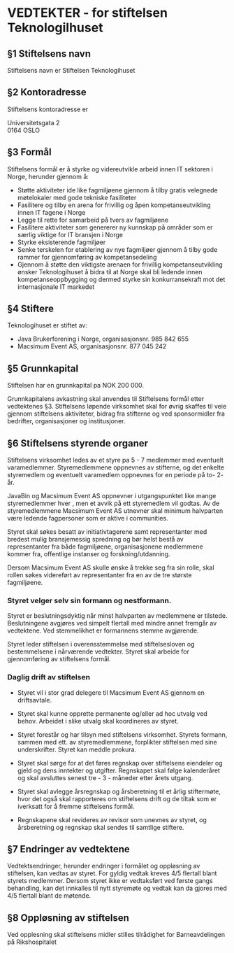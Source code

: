 # VEDTEKTER - for stiftelsen Teknologilhuset

## §1 Stiftelsens navn
Stiftelsens navn er Stiftelsen Teknologihuset

## §2 Kontoradresse
Stiftelsens kontoradresse er  

Universitetsgata 2  
0164 OSLO  

## §3 Formål

Stiftelsens formål er å styrke og videreutvikle arbeid innen IT sektoren i Norge, herunder gjennom å:

- Støtte aktiviteter ide like fagmiljøene gjennom å tilby gratis velegnede møtelokaler med gode tekniske fasiliteter
- Fasilitere og tilby en arena for frivillig og åpen kompetanseutvikling innen IT fagene i Norge
- Legge til rette for samarbeid på tvers av fagmiljøene
- Fasilitere aktiviteter som genererer ny kunnskap på områder som er særlig viktige for IT bransjen i Norge
- Styrke eksisterende fagmiljøer
- Senke terskelen for etablering av nye fagmiljøer gjennom å tilby gode rammer for gjennomføring av kompetansedeling
- Gjennom å støtte den viktigste arenaen for frivillig kompetanseutvikling ønsker Teknologihuset å bidra til at Norge skal 
bli ledende innen kompetanseoppbygging og dermed styrke sin konkurransekraft mot det internasjonale IT markedet

## §4 Stiftere
Teknologihuset er stiftet av:

- Java Brukerforening i Norge, organisasjonsnr. 985 842 655
- Macsimum Event AS, organisasjonsnr. 877 045 242

## §5 Grunnkapital
Stiftelsen har en grunnkapital pa NOK 200 000.

Grunnkapitalens avkastning skal anvendes til Stiftelsens formål etter vedtektenes §3.
Stiftelsens løpende virksomhet skal for øvrig skaffes til veie gjennom stiftelsens aktiviteter, bidrag fra stifterne og 
ved sponsormidler fra bedrifter, organisasjoner og institusjoner.

## §6 Stiftelsens styrende organer

Stiftelsens virksomhet ledes av et styre pa 5 - 7 medlemmer med eventuelt varamedlemmer. Styremedlemmene oppnevnes av stifterne, og det enkelte 
styremedlem og eventuelt varamedlem oppnevnes for en periode på to- 2- år.

JavaBin og Macsimum Event AS oppnevner i utgangspunktet like mange styremedlemmer hver , men et avvik på ett styremedlem vil godtas. Av de 
styremedlemmene Macsimum Event AS utnevner skal minimum halvparten være ledende fagpersoner som er aktive i communities.

Styret skal søkes besatt av initiativtagerene samt representanter med bredest mulig bransjemessig spredning og bør helst bestå av representanter 
fra både fagmiljøene, organisasjonene medlemmene kommer fra, offentlige instanser og forskning/utdanning.

Dersom Macsimum Event AS skulle ønske å trekke seg fra sin rolle, skal rollen søkes videreført av representanter fra en av de tre største fagmiljøene.

### Styret velger selv sin formann og nestformann.
Styret er beslutningsdyktig når minst halvparten av medlemmene er tilstede. Beslutningene avgjøres ved simpelt flertall med mindre annet fremgår av 
vedtektene. Ved stemmelikhet er formannens stemme avgjørende.

Styret leder stiftelsen i overensstemmelse med stiftelsesloven og bestemmelsene i nårværende vedtekter. Styret skal arbeide for gjennomføring av 
stiftelsens formål.

### Daglig drift av stiftelsen
- Styret vil i stor grad delegere til Macsimum Event AS gjennom en driftsavtale.
- Styret skal kunne opprette permanente og/eller ad hoc utvalg ved behov. Arbeidet i slike utvalg skal koordineres av styret.
- Styret forestår og har tilsyn med stiftelsens virksomhet. Styrets formann, sammen med ett. av styremedlemmene, forplikter stiftelsen med sine 
underskrifter. Styret kan meddle prokura.

- Styret skal sørge for at det føres regnskap over stiftelsens eiendeler og gjeld og dens inntekter og utgifter. Regnskapet skal følge kalenderåret og 
skal avsluttes senest tre - 3 - måneder etter årets utgang.

- Styret skal avlegge årsregnskap og årsberetning til et årlig stiftermøte, hvor det også skal rapporteres om stiftelsens drift og de tiltak som er 
iverksatt for å fremme stiftelsens formål.

- Regnskapene skal revideres av revisor som unevnes av styret, og årsberetning og regnskap skal sendes til samtlige stiftere.

## §7 Endringer av vedtektene
Vedtektsendringer, herunder endringer i formålet og oppløsning av stiftelsen, kan vedtas av styret. For gyldig vedtak kreves 4/5 flertall blant 
styrets medlemmer. Dersom styret ikke er vedtaksført ved første gangs behandling, kan det innkalles til nytt styremøte og vedtak kan da gjores med 
4/5 flertall blant de møtende.

## §8 Oppløsning av stiftelsen
Ved opplesning skal stiftelsens midler stilles tilrådighet for Barneavdelingen på Rikshospitalet



